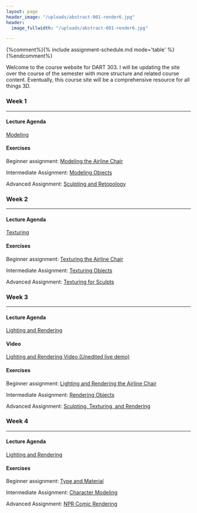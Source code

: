 ```yaml
---
layout: page
header_image: "/uploads/abstract-001-render6.jpg"
header:
  image_fullwidth: "/uploads/abstract-001-render6.jpg"

---
```

{%comment%}{% include assignment-schedule.md mode='table' %}{%endcomment%}

Welcome to the course website for DART 303. I will be updating the site over the course of the semester with more structure and related course content. Eventually, this course site will be a comprehensive resource for all things 3D.

### Week 1

***

#### Lecture Agenda

[Modeling]({{site.baseurl}}/agenda/modeling/)

#### Exercises

Beginner assignment: [Modeling the Airline Chair]({{site.baseurl}}/assignments/modeling-the-airline-chair.html)

Intermediate Assignment: [Modeling Objects]({{site.baseurl}}/assignments/modeling-objects.html)

Advanced Assignment: [Sculpting and Retopology]({{site.baseurl}}/assignments/sculpting-and-retopology.html)

### Week 2

***

#### Lecture Agenda

[Texturing]({{site.baseurl}}/agenda/texturing/)

#### Exercises

Beginner assignment: [Texturing the Airline Chair]({{site.baseurl}}/assignments/texturing-the-airline-chair.html)

Intermediate Assignment: [Texturing Objects]({{site.baseurl}}/assignments/texturing-objects.html)

Advanced Assignment: [Texturing for Sculpts]({{site.baseurl}}/assignments/texturing-for-sculpts.html)

### Week 3

***

#### Lecture Agenda

[Lighting and Rendering]({{site.baseurl}}/agenda/lighting-rendering/)

#### Video

[Lighting and Rendering Video (Unedited live demo)](https://vimeo.com/456374066)

#### Exercises

Beginner assignment: [Lighting and Rendering the Airline Chair]({{site.baseurl}}/assignments/lighting-and-rendering-the-airline-chair.html)

Intermediate Assignment: [Rendering Objects]({{site.baseurl}}/assignments/rendering-objects.html)

Advanced Assignment: [Sculpting, Texturing, and Rendering]({{site.baseurl}}/assignments/sculpting-texturing-and-rendering.html)

### Week 4

***

#### Lecture Agenda

[Lighting and Rendering]({{site.baseurl}}/agenda/pbr-npr-rendering/)


#### Exercises

Beginner assignment: [Type and Material]({{site.baseurl}}/assignments/verb-noun-text.html)

Intermediate Assignment: [Character Modeling]({{site.baseurl}}/assignments/character-modeling.html)

Advanced Assignment: [NPR Comic Rendering]({{site.baseurl}}/assignments/npr-comic-rendering.html)